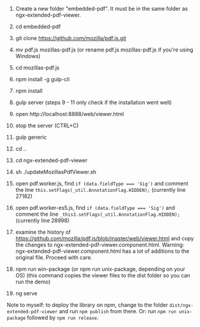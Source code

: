 1. Create a new folder "embedded-pdf". It must be in the same folder as ngx-extended-pdf-viewer.
2. cd embedded-pdf
3. git clone https://github.com/mozilla/pdf.js.git
4. mv pdf.js mozillas-pdf.js (or rename pdf.js mozillas-pdf.js if you're using Windows)
5. cd mozillas-pdf.js
6. npm install -g gulp-cli
7. npm install
8. gulp server (steps 9 - 11 only check if the installation went well)
9. open http://localhost:8888/web/viewer.html
10. stop the server (CTRL+C)
11. gulp generic
12. cd ..
13. cd ngx-extended-pdf-viewer
14. sh ./updateMozillasPdfViewer.sh
15. open pdf.worker.js, find `if (data.fieldType === 'Sig')` and comment the line `this.setFlags(_util.AnnotationFlag.HIDDEN);` (currently line 27182)
16. open pdf.worker-es5.js, find `if (data.fieldType === 'Sig')` and comment the line `_this3.setFlags(_util.AnnotationFlag.HIDDEN);` (currently line 28998)
17. examine the history of https://github.com/mozilla/pdf.js/blob/master/web/viewer.html and copy the changes to ngx-extended-pdf-viewer.component.html. Warning: ngx-extended-pdf-viewer.component.html has a lot of additions to the original file. Proceed with care.

18. npm run win-package (or npm run unix-package, depending on your OS) (this command copies the viewer files to the dist folder so you can run the demo)
19. ng serve

Note to myself: to deploy the library on npm, change to the folder `dist/ngx-extended-pdf-viewer` and run `npm publish` from there. Or: run `npm run unix-package` followed by `npm run release`.
